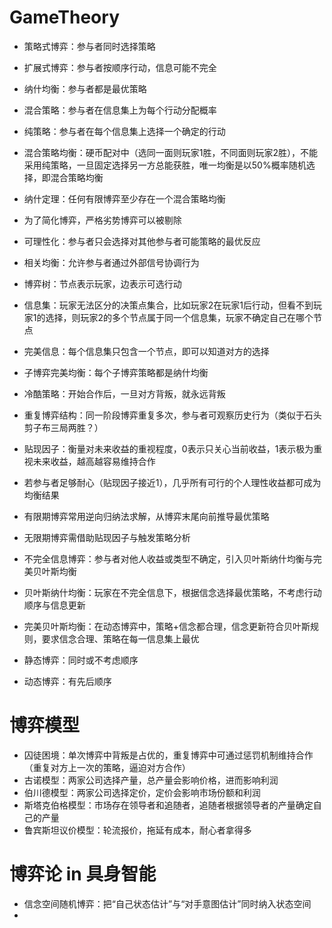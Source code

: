 # GameTheory

* 策略式博弈：参与者同时选择策略
* 扩展式博弈：参与者按顺序行动，信息可能不完全
* 纳什均衡：参与者都是最优策略
* 混合策略：参与者在信息集上为每个行动分配概率
* 纯策略：参与者在每个信息集上选择一个确定的行动
* 混合策略均衡：硬币配对中（选同一面则玩家1胜，不同面则玩家2胜），不能采用纯策略，一旦固定选择另一方总能获胜，唯一均衡是以50%概率随机选择，即混合策略均衡
* 纳什定理：任何有限博弈至少存在一个混合策略均衡

* 为了简化博弈，严格劣势博弈可以被剔除
* 可理性化：参与者只会选择对其他参与者可能策略的最优反应
* 相关均衡：允许参与者通过外部信号协调行为

* 博弈树：节点表示玩家，边表示可选行动
* 信息集：玩家无法区分的决策点集合，比如玩家2在玩家1后行动，但看不到玩家1的选择，则玩家2的多个节点属于同一个信息集，玩家不确定自己在哪个节点
* 完美信息：每个信息集只包含一个节点，即可以知道对方的选择
* 子博弈完美均衡：每个子博弈策略都是纳什均衡
* 冷酷策略：开始合作后，一旦对方背叛，就永远背叛
* 重复博弈结构：同一阶段博弈重复多次，参与者可观察历史行为（类似于石头剪子布三局两胜？）
* 贴现因子：衡量对未来收益的重视程度，0表示只关心当前收益，1表示极为重视未来收益，越高越容易维持合作
* 若参与者足够耐心（贴现因子接近1），几乎所有可行的个人理性收益都可成为均衡结果

* 有限期博弈常用逆向归纳法求解，从博弈末尾向前推导最优策略
* 无限期博弈需借助贴现因子与触发策略分析

* 不完全信息博弈：参与者对他人收益或类型不确定，引入贝叶斯纳什均衡与完美贝叶斯均衡
* 贝叶斯纳什均衡：玩家在不完全信息下，根据信念选择最优策略，不考虑行动顺序与信息更新
* 完美贝叶斯均衡：在动态博弈中，策略+信念都合理，信念更新符合贝叶斯规则，要求信念合理、策略在每一信息集上最优
* 静态博弈：同时或不考虑顺序
* 动态博弈：有先后顺序

# 博弈模型
* 囚徒困境：单次博弈中背叛是占优的，重复博弈中可通过惩罚机制维持合作（重复对方上一次的策略，逼迫对方合作）
* 古诺模型：两家公司选择产量，总产量会影响价格，进而影响利润
* 伯川德模型：两家公司选择定价，定价会影响市场份额和利润
* 斯塔克伯格模型：市场存在领导者和追随者，追随者根据领导者的产量确定自己的产量
* 鲁宾斯坦议价模型：轮流报价，拖延有成本，耐心者拿得多

# 博弈论 in 具身智能
* 信念空间随机博弈：把“自己状态估计”与“对手意图估计”同时纳入状态空间
* 


